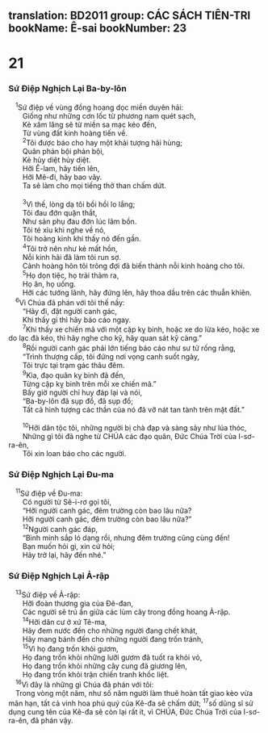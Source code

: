translation: BD2011
group: CÁC SÁCH TIÊN-TRI
bookName: Ê-sai 
bookNumber: 23
-------

<div class="title"><h1>21</h1><h3>Sứ Ðiệp Nghịch Lại Ba-by-lôn</h3></div>
<span class="verse es_21_1"> <sup>1</sup>Sứ điệp về vùng đồng hoang dọc miền duyên hải: <br/>  Giống như những cơn lốc từ phương nam quét sạch,<br/>  Kẻ xâm lăng sẽ từ miền sa mạc kéo đến,<br/>  Từ vùng đất kinh hoàng tiến về.<br/></span>
<span class="verse es_21_2">  <sup>2</sup>Tôi được báo cho hay một khải tượng hãi hùng;<br/>  Quân phản bội phản bội,<br/>  Kẻ hủy diệt hủy diệt.<br/>  Hỡi Ê-lam, hãy tiến lên,<br/>  Hỡi Mê-đi, hãy bao vây.<br/>  Ta sẽ làm cho mọi tiếng thở than chấm dứt.<br/><br/></span>
<span class="verse es_21_3">  <sup>3</sup>Vì thế, lòng dạ tôi bồi hồi lo lắng;<br/>  Tôi đau đớn quặn thắt,<br/>  Như sản phụ đau đớn lúc lâm bồn.<br/>  Tôi té xỉu khi nghe về nó,<br/>  Tôi hoảng kinh khi thấy nó đến gần.<br/></span>
<span class="verse es_21_4">  <sup>4</sup>Tôi trở nên như kẻ mất hồn,<br/>  Nỗi kinh hãi đã làm tôi run sợ.<br/>  Cảnh hoàng hôn tôi trông đợi đã biến thành nỗi kinh hoàng cho tôi.<br/></span>
<span class="verse es_21_5">  <sup>5</sup>Họ dọn tiệc, họ trải thảm ra, <br/>  Họ ăn, họ uống.<br/>  Hỡi các tướng lãnh, hãy đứng lên, hãy thoa dầu trên các thuẫn khiên.<br/></span>
<span class="verse es_21_6"> <sup>6</sup>Vì Chúa đã phán với tôi thế nầy: <br/>  “Hãy đi, đặt người canh gác,<br/>  Khi thấy gì thì hãy báo cáo ngay.<br/></span>
<span class="verse es_21_7">  <sup>7</sup>Khi thấy xe chiến mã với một cặp kỵ binh, hoặc xe do lừa kéo, hoặc xe do lạc đà kéo, thì hãy nghe cho kỹ, hãy quan sát kỹ càng.”<br/></span>
<span class="verse es_21_8">  <sup>8</sup>Rồi người canh gác phải lớn tiếng báo cáo như sư tử rống rằng, <br/>  “Trình thượng cấp, tôi đứng nơi vọng canh suốt ngày,<br/>  Tôi trực tại trạm gác thâu đêm.<br/></span>
<span class="verse es_21_9">  <sup>9</sup>Kìa, đạo quân kỵ binh đã đến,<br/>  Từng cặp kỵ binh trên mỗi xe chiến mã.”<br/>  Bấy giờ người chỉ huy đáp lại và nói,<br/>  “Ba-by-lôn đã sụp đổ, đã sụp đổ;<br/>  Tất cả hình tượng các thần của nó đã vỡ nát tan tành trên mặt đất.”<br/><br/></span>
<span class="verse es_21_10">  <sup>10</sup>Hỡi dân tộc tôi, những người bị chà đạp và sàng sảy như lúa thóc,<br/>  Những gì tôi đã nghe từ CHÚA các đạo quân, Ðức Chúa Trời của I-sơ-ra-ên,<br/>  Tôi xin loan báo cho các người.<br/></span>
<div class="title"><h3>Sứ Ðiệp Nghịch Lại Ðu-ma</h3></div>
<span class="verse es_21_11"> <sup>11</sup>Sứ điệp về Ðu-ma: <br/>  Có người từ Sê-i-rơ gọi tôi,<br/>  “Hỡi người canh gác, đêm trường còn bao lâu nữa?<br/>  Hỡi người canh gác, đêm trường còn bao lâu nữa?”<br/></span>
<span class="verse es_21_12">  <sup>12</sup>Người canh gác đáp,<br/>  “Bình minh sắp ló dạng rồi, nhưng đêm trường cũng cùng đến!<br/>  Bạn muốn hỏi gì, xin cứ hỏi;<br/>  Hãy trở lại, hãy đến nhé.”<br/></span>
<div class="title"><h3>Sứ Ðiệp Nghịch Lại Ả-rập</h3></div>
<span class="verse es_21_13"> <sup>13</sup>Sứ điệp về Ả-rập: <br/>  Hỡi đoàn thương gia của Ðê-đan,<br/>  Các người sẽ trú ẩn giữa các lùm cây trong đồng hoang Ả-rập.<br/></span>
<span class="verse es_21_14">  <sup>14</sup>Hỡi dân cư ở xứ Tê-ma,<br/>  Hãy đem nước đến cho những người đang chết khát,<br/>  Hãy mang bánh đến cho những người đang trốn tránh,<br/></span>
<span class="verse es_21_15">  <sup>15</sup>Vì họ đang trốn khỏi gươm,<br/>  Họ đang trốn khỏi những lưỡi gươm đã tuốt ra khỏi vỏ,<br/>  Họ đang trốn khỏi những cây cung đã giương lên,<br/>  Họ đang trốn khỏi trận chiến tranh khốc liệt.<br/></span>
<span class="verse es_21_16"> <sup>16</sup>Vì đây là những gì Chúa đã phán với tôi:<br/> Trong vòng một năm, như số năm người làm thuê hoàn tất giao kèo vừa mãn hạn, tất cả vinh hoa phú quý của Kê-đa sẽ chấm dứt; </span>
<span class="verse es_21_17"><sup>17</sup>số dũng sĩ sử dụng cung tên của Kê-đa sẽ còn lại rất ít, vì CHÚA, Ðức Chúa Trời của I-sơ-ra-ên, đã phán vậy.<br/></span>
